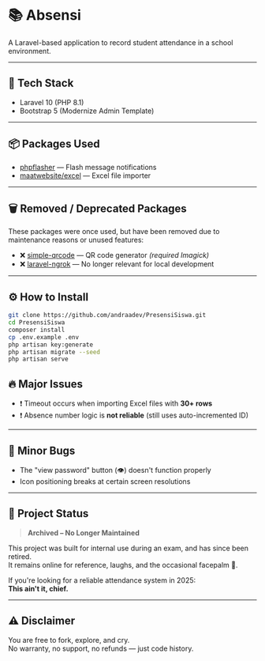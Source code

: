 # 📚 Absensi  
A Laravel-based application to record student attendance in a school environment.

---

## 🧰 Tech Stack
- Laravel 10 (PHP 8.1)
- Bootstrap 5 (Modernize Admin Template)

---

## 📦 Packages Used
- [phpflasher](https://github.com/php-flasher/php-flasher) — Flash message notifications  
- [maatwebsite/excel](https://laravel-excel.com/) — Excel file importer

---

## 🗑️ Removed / Deprecated Packages
These packages were once used, but have been removed due to maintenance reasons or unused features:
- ❌ [simple-qrcode](https://github.com/SimpleSoftwareIO/simple-qrcode) — QR code generator *(required Imagick)*  
- ❌ [laravel-ngrok](https://github.com/jn-jairo/laravel-ngrok) — No longer relevant for local development

---

## ⚙️ How to Install
```bash
git clone https://github.com/andraadev/PresensiSiswa.git
cd PresensiSiswa
composer install
cp .env.example .env
php artisan key:generate
php artisan migrate --seed
php artisan serve
```


## 🔥 Major Issues
- ❗ Timeout occurs when importing Excel files with **30+ rows**
- ❗ Absence number logic is **not reliable** (still uses auto-incremented ID)

---

## 🐞 Minor Bugs
- The "view password" button (👁️) doesn't function properly  
- Icon positioning breaks at certain screen resolutions

---

## 📌 Project Status
> **Archived – No Longer Maintained**

This project was built for internal use during an exam, and has since been retired.  
It remains online for reference, laughs, and the occasional facepalm 🤦.

If you're looking for a reliable attendance system in 2025:  
**This ain't it, chief.**

---

## ⚠️ Disclaimer
You are free to fork, explore, and cry.  
No warranty, no support, no refunds — just code history.
